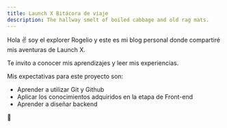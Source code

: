 ```yaml
---
title: Launch X Bitácora de viaje
description: The hallway smelt of boiled cabbage and old rag mats.
---
```


Hola ✌️  soy el explorer Rogelio y este es mi blog personal donde compartiré mis aventuras de Launch X.

Te invito a conocer mis aprendizajes y leer mis experiencias.

Mis expectativas para este proyecto son:

- Aprender a utilizar Git y Github
- Aplicar los conocimientos adquiridos en la etapa de Front-end
- Aprender a diseñar backend

🚀
